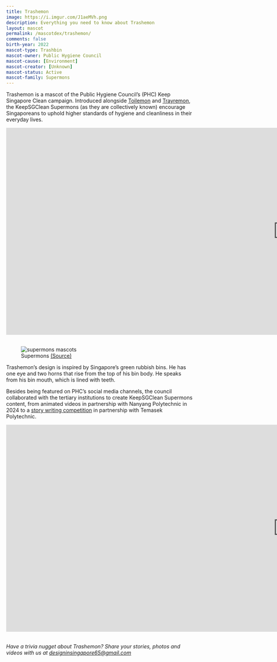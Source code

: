 ```yaml
---
title: Trashemon
image: https://i.imgur.com/J1aeMVh.png
description: Everything you need to know about Trashemon
layout: mascot
permalink: /mascotdex/trashemon/
comments: false
birth-year: 2022
mascot-type: Trashbin
mascot-owner: Public Hygiene Council
mascot-cause: [Environment]
mascot-creator: [Unknown]
mascot-status: Active
mascot-family: Supermons
---
```


Trashemon is a mascot of the Public Hygiene Council’s (PHC) Keep Singapore Clean campaign. Introduced alongside <a href="https://designinsingapore.com/mascotdex/toilemon" target="_blank">Toilemon</a> and <a href="https://designinsingapore.com/mascotdex/trayremon" target="_blank">Trayremon</a>, the KeepSGClean Supermons (as they are collectively known) encourage Singaporeans to uphold higher standards of hygiene and cleanliness in their everyday lives.  

<div class="video-responsive">
<iframe width="1524" height="560" src="https://www.youtube.com/embed/ZVZ0QPM8Kf0" title="It's not a job, it's our home." frameborder="0" allow="accelerometer; autoplay; clipboard-write; encrypted-media; gyroscope; picture-in-picture; web-share" referrerpolicy="strict-origin-when-cross-origin" allowfullscreen></iframe>
</div>
<br>
<figure>
<img src="https://i.imgur.com/UPzSkqr.jpg" alt="supermons mascots">
<figcaption>Supermons <a href="https://www.youtube.com/watch?v=YTH-PlHN9Ow">(Source)</a></figcaption>
</figure>

Trashemon’s design is inspired by Singapore’s green rubbish bins. He has one eye and two horns that rise from the top of his bin body. He speaks from his bin mouth, which is lined with teeth.

Besides being featured on PHC’s social media channels, the council collaborated with the tertiary institutions to create KeepSGClean Supermons content, from animated videos in partnership with Nanyang Polytechnic in 2024 to a <a href="https://www.publichygienecouncil.sg/initiatives/story-writing-competition/" target="_blank">story writing competition</a> in partnership with Temasek Polytechnic.  

<div class="video-responsive">
<iframe width="1524" height="560" src="https://www.youtube.com/embed/jRH44y73pZ4" title="KeepSGClean Supermons - Trashemon Animation Video" frameborder="0" allow="accelerometer; autoplay; clipboard-write; encrypted-media; gyroscope; picture-in-picture; web-share" referrerpolicy="strict-origin-when-cross-origin" allowfullscreen></iframe></div>
<br>

<div class="video-responsive">
  <blockquote class="instagram-media" data-instgrm-permalink="https://www.instagram.com/p/Ci2Gryjux7c/?utm_source=ig_embed&amp;utm_campaign=loading" data-instgrm-version="14"></blockquote>
  <script async src="//www.instagram.com/embed.js"></script>
</div>

<i>Have a trivia nugget about Trashemon? Share your stories, photos and videos with us at designinsingapore65@gmail.com</i>

